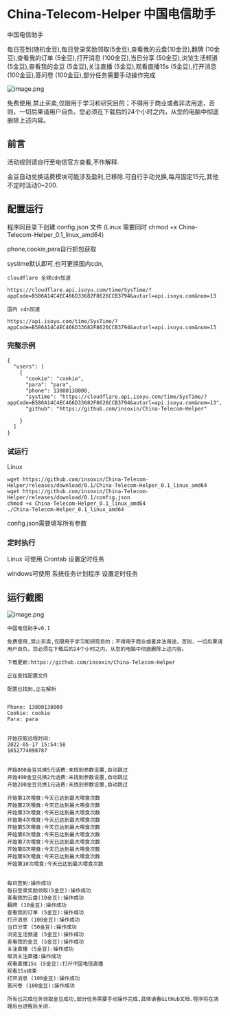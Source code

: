 # China-Telecom-Helper 中国电信助手
中国电信助手

每日签到(随机金豆),每日登录奖励领取(5金豆),查看我的云盘(10金豆),翻牌 (10金豆),查看我的订单 (5金豆),打开消息 (100金豆),当日分享 (50金豆),浏览生活频道 (5金豆),查看我的金豆 (5金豆),关注直播 (5金豆),观看直播15s (5金豆),打开消息 (100金豆),答问卷 (100金豆),部分任务需要手动操作完成


![image.png](https://pic.rmb.bdstatic.com/bjh/7367f58ef56656fac3c1ed462e658bb9.png)


免费使用,禁止买卖,仅限用于学习和研究目的；不得用于商业或者非法用途，否则，一切后果请用户自负。您必须在下载后的24个小时之内，从您的电脑中彻底删除上述内容。

## 前言


活动规则请自行至电信官方查看,不作解释.

金豆自动兑换话费模块可能涉及盈利,已移除.可自行手动兑换,每月固定15元,其他不定时活动0~200.



## 配置运行

程序同目录下创建 config.json 文件 (Linux 需要同时 chmod +x China-Telecom-Helper_0.1_linux_amd64)

phone,cookie,para自行抓包获取

systime默认即可,也可更换国内cdn,

```
cloudflare 全球cdn加速  

https://cloudflare.api.isoyu.com/time/SysTime/?appCode=B586A14C4EC466D33682F8626CCB3794&auturl=api.isoyu.com&num=13

国内 cdn加速

https://api.isoyu.com/time/SysTime/?appCode=B586A14C4EC466D33682F8626CCB3794&auturl=api.isoyu.com&num=13
```

### 完整示例

```
{
  "users": [
    {
      "cookie": "cookie",
      "para": "para",
      "phone": 13800138000,
      "systime": "https://cloudflare.api.isoyu.com/time/SysTime/?appCode=B586A14C4EC466D33682F8626CCB3794&auturl=api.isoyu.com&num=13",
      "github": "https://github.com/insoxin/China-Telecom-Helper"

    }
  ]
}
```
### 试运行

Linux 
```
wget https://github.com/insoxin/China-Telecom-Helper/releases/download/0.1/China-Telecom-Helper_0.1_linux_amd64
wget https://github.com/insoxin/China-Telecom-Helper/releases/download/0.1/config.json
chmod +x China-Telecom-Helper_0.1_linux_amd64
./China-Telecom-Helper_0.1_linux_amd64
```
config.json需要填写所有参数

### 定时执行
Linux 可使用 Crontab 设置定时任务

windows可使用 系统任务计划程序 设置定时任务


## 运行截图


![image.png](https://pic.rmb.bdstatic.com/bjh/7367f58ef56656fac3c1ed462e658bb9.png)

```
中国电信助手v0.1

免费使用,禁止买卖,仅限用于学习和研究目的；不得用于商业或者非法用途，否则，一切后果请用户自负。您必须在下载后的24个小时之内，从您的电脑中彻底删除上述内容。

下载更新:https://github.com/insoxin/China-Telecom-Helper

正在查找配置文件

配置已找到,正在解析


Phone: 13800138000
Cookie: cookie
Para: para


开始获取远程时间:
2022-05-17 15:54:58
1652774098787


开始800金豆兑换5元话费:未找到参数设置,自动跳过
开始400金豆兑换2元话费:未找到参数设置,自动跳过
开始200金豆兑换1元话费:未找到参数设置,自动跳过

开始第1次喂食:今天已达到最大喂食次数
开始第2次喂食:今天已达到最大喂食次数
开始第3次喂食:今天已达到最大喂食次数
开始第4次喂食:今天已达到最大喂食次数
开始第5次喂食:今天已达到最大喂食次数
开始第6次喂食:今天已达到最大喂食次数
开始第7次喂食:今天已达到最大喂食次数
开始第8次喂食:今天已达到最大喂食次数
开始第9次喂食:今天已达到最大喂食次数
开始第10次喂食:今天已达到最大喂食次数


每日签到:操作成功
每日登录奖励领取(5金豆):操作成功
查看我的云盘(10金豆):操作成功
翻牌 (10金豆):操作成功
查看我的订单 (5金豆):操作成功
打开消息 (100金豆):操作成功
当日分享 (50金豆):操作成功
浏览生活频道 (5金豆):操作成功
查看我的金豆 (5金豆):操作成功
关注直播 (5金豆):操作成功
取消关注直播:操作成功
观看直播15s (5金豆):打开中国电信直播
观看15s结束
打开消息 (100金豆):操作成功
答问卷 (100金豆):操作成功

所有已完成任务领取金豆成功,部分任务需要手动操作完成,具体请看GitHub文档.程序将在清理后台进程后关闭.

```
